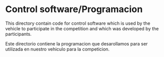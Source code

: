 Control software/Programacion
====

This directory contain code for control software which is used by the vehicle to participate in the competition and which was developed by the participants.  
  
Este directorio contiene la programacion  que desarollamos para ser utilizada en nuestro vehiculo para la competicion.
